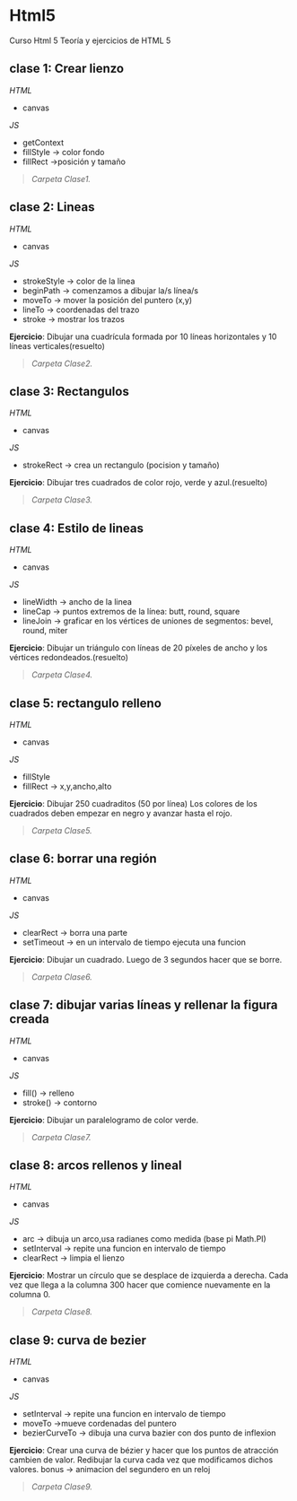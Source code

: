 # Html5
Curso Html 5
Teoría y ejercicios de HTML 5
## clase 1: Crear lienzo
*HTML*
- canvas

*JS*
- getContext
- fillStyle -> color fondo
- fillRect ->posición y tamaño
> *Carpeta Clase1.*
## clase 2: Lineas
*HTML*
- canvas

*JS*
- strokeStyle -> color de la linea
- beginPath -> comenzamos a dibujar la/s línea/s
- moveTo -> mover la posición del puntero (x,y)
- lineTo -> coordenadas del trazo
- stroke -> mostrar los trazos

**Ejercicio**: Dibujar una cuadrícula formada por 10 líneas horizontales y 10 líneas verticales(resuelto)
> *Carpeta Clase2.*
## clase 3: Rectangulos
*HTML*
- canvas

*JS*
- strokeRect -> crea un rectangulo (pocision y tamaño)

**Ejercicio**: Dibujar tres cuadrados de color rojo, verde y azul.(resuelto)
> *Carpeta Clase3.*
## clase 4: Estilo de lineas
*HTML*
- canvas

*JS*
- lineWidth -> ancho de la linea
- lineCap -> puntos extremos de la línea: butt, round, square
- lineJoin -> graficar en los vértices de uniones de segmentos: bevel, round, miter

**Ejercicio**: Dibujar un triángulo con líneas de 20 píxeles de ancho y los vértices redondeados.(resuelto)
> *Carpeta Clase4.*
## clase 5: rectangulo relleno
*HTML*
- canvas

*JS*
- fillStyle 
- fillRect ->  x,y,ancho,alto

**Ejercicio**: Dibujar 250 cuadraditos (50 por línea) Los colores de los cuadrados deben empezar en negro y avanzar hasta el rojo.
> *Carpeta Clase5.*
## clase 6: borrar una región
*HTML*
- canvas

*JS*
- clearRect -> borra una parte
- setTimeout -> en un intervalo de tiempo ejecuta una funcion

**Ejercicio**: Dibujar un cuadrado. Luego de 3 segundos hacer que se borre.
> *Carpeta Clase6.*
## clase 7: dibujar varias líneas y rellenar la figura creada
*HTML*
- canvas

*JS*
- fill() -> relleno
- stroke() -> contorno

**Ejercicio**: Dibujar un paralelogramo de color verde.
> *Carpeta Clase7.*
## clase 8: arcos rellenos y lineal
*HTML*
- canvas

*JS*
- arc -> dibuja un arco,usa radianes como medida (base pi Math.PI)
- setInterval -> repite una funcion en intervalo de tiempo
- clearRect -> limpia el lienzo
 
**Ejercicio**: Mostrar un círculo que se desplace de izquierda a derecha. Cada vez que llega a la columna 300 hacer que comience nuevamente en la columna 0.
> *Carpeta Clase8.*
## clase 9: curva de bezier
*HTML*
- canvas

*JS*
- setInterval -> repite una funcion en intervalo de tiempo
- moveTo ->mueve cordenadas del puntero
- bezierCurveTo -> dibuja una curva bazier con dos punto de inflexion
 
**Ejercicio**: Crear una curva de bézier y hacer que los puntos de atracción cambien de valor. Redibujar la curva cada vez que modificamos dichos valores.
bonus -> animacion del segundero en un reloj
> *Carpeta Clase9.*
